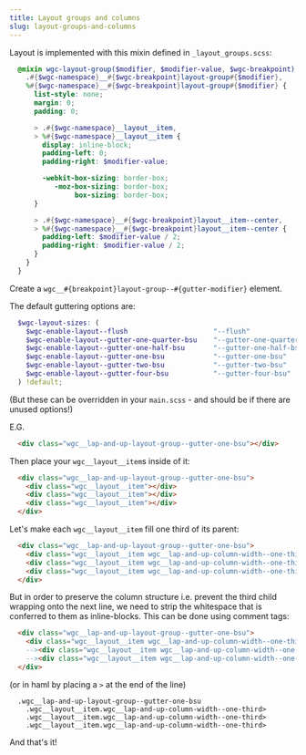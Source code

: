 ```yaml
---
title: Layout groups and columns
slug: layout-groups-and-columns
---
```


Layout is implemented with this mixin defined in `_layout_groups.scss`:

```scss
  @mixin wgc-layout-group($modifier, $modifier-value, $wgc-breakpoint) {
    .#{$wgc-namespace}__#{$wgc-breakpoint}layout-group#{$modifier},
    %#{$wgc-namespace}__#{$wgc-breakpoint}layout-group#{$modifier} {
      list-style: none;
      margin: 0;
      padding: 0;

      > .#{$wgc-namespace}__layout__item,
      > %#{$wgc-namespace}__layout__item {
        display: inline-block;
        padding-left: 0;
        padding-right: $modifier-value;

        -webkit-box-sizing: border-box;
           -moz-box-sizing: border-box;
                box-sizing: border-box;
      }

      > .#{$wgc-namespace}__#{$wgc-breakpoint}layout__item--center,
      > %#{$wgc-namespace}__#{$wgc-breakpoint}layout__item--center {
        padding-left: $modifier-value / 2;
        padding-right: $modifier-value / 2;
      }
    }
  }
```

Create a `wgc__#{breakpoint}layout-group--#{gutter-modifier}` element.

The default guttering options are:

```scss
  $wgc-layout-sizes: (
    $wgc-enable-layout--flush                     "--flush"                     0,
    $wgc-enable-layout--gutter-one-quarter-bsu    "--gutter-one-quarter-bsu"    quarter($wgc-bsu),
    $wgc-enable-layout--gutter-one-half-bsu       "--gutter-one-half-bsu"       halve($wgc-bsu),
    $wgc-enable-layout--gutter-one-bsu            "--gutter-one-bsu"            $wgc-bsu,
    $wgc-enable-layout--gutter-two-bsu            "--gutter-two-bsu"            double($wgc-bsu),
    $wgc-enable-layout--gutter-four-bsu           "--gutter-four-bsu"           quadruple($wgc-bsu)
  ) !default;
```
(But these can be overridden in your `main.scss` - and should be if there are unused options!)

E.G.

```html
  <div class="wgc__lap-and-up-layout-group--gutter-one-bsu"></div>
```

Then place your `wgc__layout__item`s inside of it:

```html
  <div class="wgc__lap-and-up-layout-group--gutter-one-bsu">
    <div class="wgc__layout__item"></div>
    <div class="wgc__layout__item"></div>
    <div class="wgc__layout__item"></div>
  </div>
```
Let's make each `wgc__layout__item` fill one third of its parent:

```html
  <div class="wgc__lap-and-up-layout-group--gutter-one-bsu">
    <div class="wgc__layout__item wgc__lap-and-up-column-width--one-third"></div>
    <div class="wgc__layout__item wgc__lap-and-up-column-width--one-third"></div>
    <div class="wgc__layout__item wgc__lap-and-up-column-width--one-third"></div>
  </div>
```

But in order to preserve the column structure i.e. prevent the third child wrapping onto the next line, we need to strip the whitespace that is conferred to them as inline-blocks. This can be done using comment tags:

```html
  <div class="wgc__lap-and-up-layout-group--gutter-one-bsu">
    <div class="wgc__layout__item wgc__lap-and-up-column-width--one-third"></div><!--
    --><div class="wgc__layout__item wgc__lap-and-up-column-width--one-third"></div><!--
    --><div class="wgc__layout__item wgc__lap-and-up-column-width--one-third"></div>
  </div>
```
(or in haml by placing a `>` at the end of the line)

```haml
  .wgc__lap-and-up-layout-group--gutter-one-bsu
    .wgc__layout__item.wgc__lap-and-up-column-width--one-third>
    .wgc__layout__item.wgc__lap-and-up-column-width--one-third>
    .wgc__layout__item.wgc__lap-and-up-column-width--one-third>
```

And that's it!
